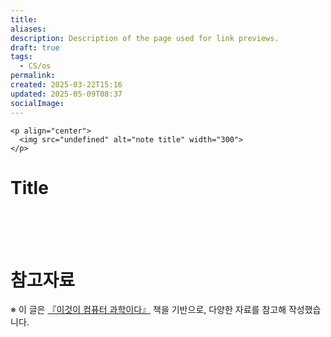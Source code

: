 ```yaml
---
title: 
aliases: 
description: Description of the page used for link previews.
draft: true
tags:
  - CS/os
permalink: 
created: 2025-03-22T15:16
updated: 2025-05-09T08:37
socialImage: 
---
```

```
<p align="center">
  <img src="undefined" alt="note title" width="300">
</p>
```

# Title

</br></br></br>
# 참고자료
※ 이 글은 [『이것이 컴퓨터 과학이다』](https://product.kyobobook.co.kr/detail/S000214014967) 책을 기반으로, 다양한 자료를 참고해 작성했습니다.